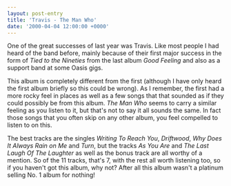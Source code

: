 ```yaml
---
layout: post-entry
title: 'Travis - The Man Who'
date: '2000-04-04 12:00:00 +0000'
---
```

One of the great successes of last year was Travis. Like most people I had heard of the band before, mainly because of their first major success in the form of <cite>Tied to the Nineties</cite> from the last album <cite>Good Feeling</cite> and also as a support band at some Oasis gigs.

This album is completely different from the first (although I have only heard the first album briefly so this could be wrong). As I remember, the first had a more rocky feel in places as well as a few songs that that sounded as if they could possibly be from this album. <cite>The Man Who</cite> seems to carry a similar feeling as you listen to it, but that's not to say it all sounds the same. In fact those songs that you often skip on any other album, you feel compelled to listen to on this.

The best tracks are the singles <cite>Writing To Reach You</cite>, <cite>Driftwood</cite>, <cite>Why Does It Always Rain on Me</cite> and <cite>Turn</cite>, but the tracks <cite>As You Are</cite> and <cite>The Last Laugh Of The Laughter</cite> as well as the bonus track are all worthy of a mention. So of the 11 tracks, that's 7, with the rest all worth listening too, so if you haven't got this album, why not? After all this album wasn't a platinum selling No. 1 album for nothing!